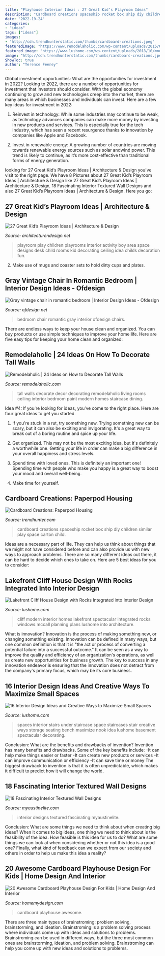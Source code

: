 ```yaml
---
title: "Playhouse Interior Ideas : 27 Great Kid’s Playroom Ideas"
description: "Cardboard creations spaceship rocket box ship diy children similar play space carton child"
date: "2022-10-24"
categories:
- "ideas"
tags: ["ideas"]
images:
- "http://cdn.trendhunterstatic.com/thumbs/cardboard-creations.jpeg"
featuredImage: "https://www.remodelaholic.com/wp-content/uploads/2015/07/tall-walls-featured-image.jpg"
featured_image: "https://www.lushome.com/wp-content/uploads/2018/10/modern-interior-design-Cliff-House-5.jpg"
image: "http://cdn.trendhunterstatic.com/thumbs/cardboard-creations.jpeg"
ShowToc: true
author: "Terence Feeney"
---
```



Global investment opportunities: What are the opportunities for investment in 2022?
Looking to 2022, there are a number of opportunities for investment that investors should consider. With the global economy continuing to grow and new technologies creep into the market, there are many areas in which businesses and individuals can invest. Here are a few key ideas for investment in 2022: 
1. Reinvest in technology: While some industries may continue to be weak, as technology advances companies can make more money by investing in new products and services. This is especially true for the tech industry, which has seen a recent resurgence thanks to innovation by companies like Apple and Facebook. 

2. Invest in renewable energy: A growing number of countries are moving towards renewable energy sources such as solar andwind power. This trend is likely to continue, as it’s more cost-effective than traditional forms of energy generation. 


	

		
looking for 27 Great Kid’s Playroom Ideas | Architecture &amp; Design you've visit to the right page. We have 8 Pictures about 27 Great Kid’s Playroom Ideas | Architecture &amp; Design like 27 Great Kid’s Playroom Ideas | Architecture &amp; Design, 18 Fascinating Interior Textured Wall Designs and also 27 Great Kid’s Playroom Ideas | Architecture &amp; Design. Here you go:
		
    
## 27 Great Kid’s Playroom Ideas | Architecture &amp; Design

<img loading=lazy src="http://cdn.architecturendesign.net/wp-content/uploads/2014/09/81.jpeg" onerror="this.onerror=null;this.src='https://tse4.mm.bing.net/th?id=OIP.lmc8_VmOUegwwqitJS5P0wHaFE&amp;pid=15.1';" alt="27 Great Kid’s Playroom Ideas | Architecture &amp; Design">

_Source: architecturendesign.net_

>playroom play children playrooms interior activity boy area space designs desk child rooms kid decorating ceiling idea childs decoration fun. 

	

2. Make use of mugs and coaster sets to hold dirty cups and plates.

    
## Gray Vintage Chair In Romantic Bedroom | Interior Design Ideas - Ofdesign

<img loading=lazy src="https://www.ofdesign.net/wp-content/uploads/files/5/2/6/gray-vintage-chair-in-romantic-bedroom-0-526.jpg" onerror="this.onerror=null;this.src='https://tse3.mm.bing.net/th?id=OIP.8Exdlt7A7Qj7ziGHjPBAUgHaJ4&amp;pid=15.1';" alt="Gray vintage chair in romantic bedroom | Interior Design Ideas - Ofdesign">

_Source: ofdesign.net_

>bedroom chair romantic gray interior ofdesign chairs. 

	

There are endless ways to keep your house clean and organized. You can buy products or use simple techniques to improve your home life. Here are five easy tips for keeping your home clean and organized:

    
## Remodelaholic | 24 Ideas On How To Decorate Tall Walls

<img loading=lazy src="https://www.remodelaholic.com/wp-content/uploads/2015/07/tall-walls-featured-image.jpg" onerror="this.onerror=null;this.src='https://tse4.mm.bing.net/th?id=OIP.6nmQ3HRTvZcxIlsnUzJ2FQHaDt&amp;pid=15.1';" alt="Remodelaholic | 24 Ideas on How to Decorate Tall Walls">

_Source: remodelaholic.com_

>tall walls decorate decor decorating remodelaholic living rooms ceiling interior bedroom paint modern homes staircase dining. 

	

Idea #4:
If you're looking for ideas, you've come to the right place. Here are four great ideas to get you started.
1. If you're stuck in a rut, try something new. Trying something new can be scary, but it can also be exciting and invigorating. It's a great way to break out of a boring routine and spice up your life.

2. Get organized. This may not be the most exciting idea, but it's definitely a worthwhile one. Getting your life in order can make a big difference in your overall happiness and stress levels.

3. Spend time with loved ones. This is definitely an important one! Spending time with people who make you happy is a great way to boost your mood and overall well-being.

4. Make time for yourself.

    
## Cardboard Creations: Paperpod Housing

<img loading=lazy src="http://cdn.trendhunterstatic.com/thumbs/cardboard-creations.jpeg" onerror="this.onerror=null;this.src='https://tse1.mm.bing.net/th?id=OIP.MQkMry7WRs_V87KJqAJRBQHaLb&amp;pid=15.1';" alt="Cardboard Creations: Paperpod Housing">

_Source: trendhunter.com_

>cardboard creations spaceship rocket box ship diy children similar play space carton child. 

	

Ideas are a necessary part of life. They can help us think about things that we might not have considered before and can also provide us with new ways to approach problems. There are so many different ideas out there, it can be hard to decide which ones to take on. Here are 5 best ideas for you to consider: 

    
## Lakefront Cliff House Design With Rocks Integrated Into Interior Design

<img loading=lazy src="https://www.lushome.com/wp-content/uploads/2018/10/modern-interior-design-Cliff-House-5.jpg" onerror="this.onerror=null;this.src='https://tse4.mm.bing.net/th?id=OIP.VwQoaQPmQmXpYkpU66c76gHaE8&amp;pid=15.1';" alt="Lakefront Cliff House Design with Rocks Integrated into Interior Design">

_Source: lushome.com_

>cliff modern interior homes lakefront spectacular integrated rocks windows mccall planning plans lushome into architecture. 

	

What is innovation?
Innovation is the process of making something new, or changing something existing. Innovation can be defined in many ways, but one common definition is that it is "the act or process of converting a potential failure into a successful outcome." 
It can be seen as a way to improve the quality and efficiency of an organization's operations, as well as create new opportunities for business growth. 
The key to success in any innovation endeavor is ensuring that the innovation does not detract from the company's primary focus, which may be its core business.

    
## 16 Interior Design Ideas And Creative Ways To Maximize Small Spaces

<img loading=lazy src="http://www.lushome.com/wp-content/uploads/2012/02/small-spaces-under-staircases-interior-design-1.jpg" onerror="this.onerror=null;this.src='https://tse4.mm.bing.net/th?id=OIP.ehn2XMsMYqSU5mXuaiVOZwHaGh&amp;pid=15.1';" alt="16 Interior Design Ideas and Creative Ways to Maximize Small Spaces">

_Source: lushome.com_

>spaces interior stairs under staircase space staircases stair creative ways storage seating bench maximize nook idea lushome basement spectacular decorating. 

	

Conclusion: What are the benefits and drawbacks of invention?
Invention has many benefits and drawbacks. Some of the key benefits include: 
-It can help make things easier or faster 
-It can create new products or services 
-It can improve communication or efficiency 
-It can save time or money 
The biggest drawback to invention is that it is often unpredictable, which makes it difficult to predict how it will change the world.

    
## 18 Fascinating Interior Textured Wall Designs

<img loading=lazy src="https://www.myaustinelite.com/wp-content/uploads/2015/01/beautiful-interior-textured-wall-designs.jpg" onerror="this.onerror=null;this.src='https://tse3.mm.bing.net/th?id=OIP._MZ2nu3UuoWRl5ltTBX5wQHaJ4&amp;pid=15.1';" alt="18 Fascinating Interior Textured Wall Designs">

_Source: myaustinelite.com_

>interior designs textured fascinating myaustinelite. 

	

Conclusion: What are some things we need to think about when creating big ideas?
When it comes to big ideas, one thing we need to think about is the feasibility of the idea. How feasible is this idea for us to do? What are some things we can look at when considering whether or not this idea is a good one? Finally, what kind of feedback can we expect from our society and others in order to help us make this idea a reality?

    
## 20 Awesome Cardboard Playhouse Design For Kids | Home Design And Interior

<img loading=lazy src="http://homemydesign.com/wp-content/uploads/2018/03/red-cardboard-kids-playhouse-for-christmas.jpg" onerror="this.onerror=null;this.src='https://tse2.mm.bing.net/th?id=OIP.m7XZy8BwUmPwDKZpk0n24wHaJ4&amp;pid=15.1';" alt="20 Awesome Cardboard Playhouse Design For Kids | Home Design And Interior">

_Source: homemydesign.com_

>cardboard playhouse awesome. 

	

There are three main types of brainstroming: problem solving, brainstorming, and ideation.
Brainstroming is a problem solving process where individuals come up with ideas and solutions to problems. Brainstroming can be used in different ways, but the three most common ones are brainstorming, ideation, and problem solving. Brainstroming can help you come up with new ideas and solutions to problems.

